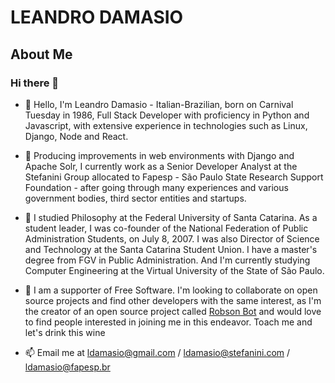 # LEANDRO DAMASIO

## About Me

### Hi there 👋

- 👋 Hello, I'm Leandro Damasio - Italian-Brazilian, born on Carnival Tuesday in 1986, Full Stack Developer with proficiency in Python and Javascript, with extensive experience in technologies such as Linux, Django, Node and React.
  
- 👀 Producing improvements in web environments with Django and Apache Solr, I currently work as a Senior Developer Analyst at the Stefanini Group allocated to Fapesp - São Paulo State Research Support Foundation - after going through many experiences and various government bodies, third sector entities and startups.

- 🌱 I studied Philosophy at the Federal University of Santa Catarina. As a student leader, I was co-founder of the National Federation of Public Administration Students, on July 8, 2007. I was also Director of Science and Technology at the Santa Catarina Student Union. I have a master's degree from FGV in Public Administration. And I'm currently studying Computer Engineering at the Virtual University of the State of São Paulo.

- 💞️ I am a supporter of Free Software. I'm looking to collaborate on open source projects and find other developers with the same interest, as I'm the creator of an open source project called [Robson Bot](https://github.com/ldamasio/robson) and would love to find people interested in joining me in this endeavor. Toach me and let's drink this wine

- 📫 Email me at ldamasio@gmail.com / ldamasio@stefanini.com / ldamasio@fapesp.br



